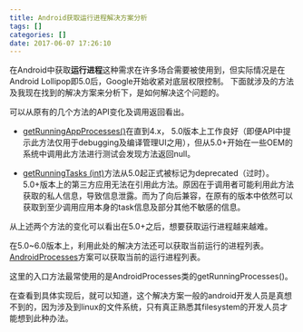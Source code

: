 ```yaml
---
title: Android获取运行进程解决方案分析
tags: []
categories: []
date: 2017-06-07 17:26:10
---
```


在Android中获取**运行进程**这种需求在许多场合需要被使用到，但实际情况是在Android Lollipop即5.0后，Google开始收紧对底层权限控制。
下面就涉及的方法及我现在找到的解决方案来分析下，是如何解决这个问题的。

<!-- more -->

可以从原有的几个方法的API变化及调用返回看出。
- [getRunningAppProcesses()](https://developer.android.com/reference/android/app/ActivityManager.html#getRunningAppProcesses())在直到4.x， 5.0版本上工作良好（即便API中提示此方法仅用于debugging及编译管理UI之用），但从5.0+开始在一些OEM的系统中调用此方法进行测试会发现方法返回null。

- [getRunningTasks (int)](https://developer.android.com/reference/android/app/ActivityManager.html#getRunningTasks(int))方法从5.0起正式被标记为deprecated（过时）。5.0+版本上的第三方应用无法在引用此方法。原因在于调用者可能利用此方法获取的私人信息，导致信息泄露。而为了向后兼容，在原有的版本中依然可以获取到至少调用应用本身的task信息及部分其他不敏感的信息。

从上述两个方法的变化可以看出在5.0+之后，想要获取运行进程越来越难。

在5.0~6.0版本上，利用此处的解决方法还可以获取当前运行的进程列表。
[AndroidProcesses](https://github.com/jaredrummler/AndroidProcesses, "github地址")方案可以获取当前的运行进程列表。

这里的入口方法最常使用的是AndroidProcesses类的getRunningProcesses()。

在查看到具体实现后，就可以知道，这个解决方案一般的android开发人员是真想不到的，因为涉及到linux的文件系统，只有真正熟悉其filesystem的开发人员才能想到此种办法。


